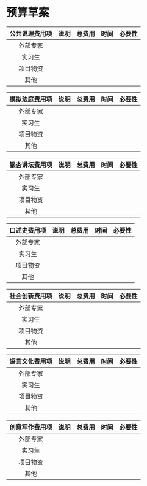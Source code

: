 # 预算草案


|公共说理费用项|说明|总费用| 时间 |必要性|
| :------: |:------: | :---: |:---: |:---: |
|外部专家|||||
|实习生|||||
|项目物资|||||
|其他|||||

|模拟法庭费用项|说明|总费用| 时间 |必要性|
| :------: |:------: | :---: |:---: |:---: |
|外部专家|||||
|实习生|||||
|项目物资|||||
|其他|||||

|银杏讲坛费用项|说明|总费用| 时间 |必要性|
| :------: |:------: | :---: |:---: |:---: |
|外部专家|||||
|实习生|||||
|项目物资|||||
|其他|||||

|口述史费用项|说明|总费用| 时间 |必要性|
| :------: |:------: | :---: |:---: |:---: |
|外部专家|||||
|实习生|||||
|项目物资|||||
|其他|||||

|社会创新费用项|说明|总费用| 时间 |必要性|
| :------: |:------: | :---: |:---: |:---: |
|外部专家|||||
|实习生|||||
|项目物资|||||
|其他|||||

|语言文化费用项|说明|总费用| 时间 |必要性|
| :------: |:------: | :---: |:---: |:---: |
|外部专家|||||
|实习生|||||
|项目物资|||||
|其他|||||

|创意写作费用项|说明|总费用| 时间 |必要性|
| :------: |:------: | :---: |:---: |:---: |
|外部专家|||||
|实习生|||||
|项目物资|||||
|其他|||||